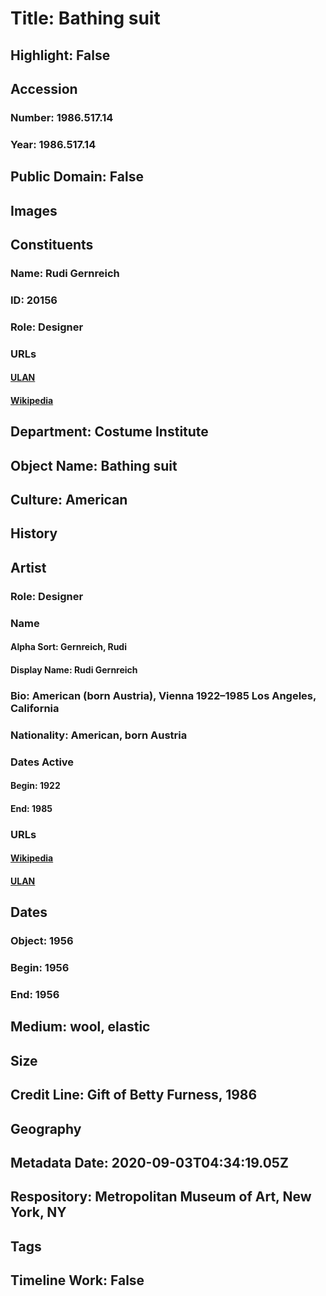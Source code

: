 # Title: Bathing suit
## Highlight: False
## Accession
### Number: 1986.517.14
### Year: 1986.517.14
## Public Domain: False
## Images
## Constituents
### Name: Rudi Gernreich
### ID: 20156
### Role: Designer
### URLs
#### [ULAN](http://vocab.getty.edu/page/ulan/500021505)
#### [Wikipedia](https://www.wikidata.org/wiki/Q114041)
## Department: Costume Institute
## Object Name: Bathing suit
## Culture: American
## History
## Artist
### Role: Designer
### Name
#### Alpha Sort: Gernreich, Rudi
#### Display Name: Rudi Gernreich
### Bio: American (born Austria), Vienna 1922–1985 Los Angeles, California
### Nationality: American, born Austria
### Dates Active
#### Begin: 1922
#### End: 1985
### URLs
#### [Wikipedia](https://www.wikidata.org/wiki/Q114041)
#### [ULAN](http://vocab.getty.edu/page/ulan/500021505)
## Dates
### Object: 1956
### Begin: 1956
### End: 1956
## Medium: wool, elastic
## Size
## Credit Line: Gift of Betty Furness, 1986
## Geography
## Metadata Date: 2020-09-03T04:34:19.05Z
## Respository: Metropolitan Museum of Art, New York, NY
## Tags
## Timeline Work: False
